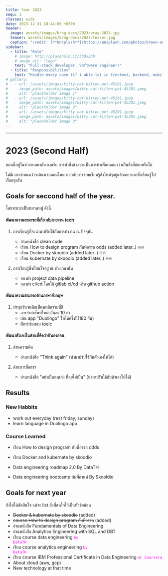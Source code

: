 ```yaml
---
title: Year 2023
sequ: 1
classes: wide
date: 2023-12-31 18:44:05 +0700
header:
  image: assets/images/brag-docs/2023/brag-2023.jpg
  teaser: assets/images/brag-docs/2023/teaser.jpg
  caption: "credit: [**Unsplash**](https://unsplash.com/photos/brown-and-green-abstract-painting-vltMzn0jqsA)"
sidebar:
  - title: "Role"
    # image: http://placehold.it/350x250
    # image_alt: "logo"
    text: "Full-stack developer, Software Engineer?"
  - title: "Responsibilities"
    text: "Handle every case (if i able to) in frontend, backend, mobile"
# gallery:
#   - url: /assets/images/kitty-cat-kitten-pet-45201.jpeg
#     image_path: assets/images/kitty-cat-kitten-pet-45201.jpeg
#     alt: "placeholder image 1"
#   - url: /assets/images/kitty-cat-kitten-pet-45201.jpeg
#     image_path: assets/images/kitty-cat-kitten-pet-45201.jpeg
#     alt: "placeholder image 2"
#   - url: /assets/images/kitty-cat-kitten-pet-45201.jpeg
#     image_path: assets/images/kitty-cat-kitten-pet-45201.jpeg
#     alt: "placeholder image 3"
---
```


<!-- {% include gallery caption="This is a sample gallery to go along with this case study." %} -->

<hr>

# 2023 (Second Half)

ตอนนี้อยู่ในช่วงตามหาตัวเองครับ การทำสิ่งต่างๆจะเป็นการทำเพื่อทดลองว่าเป็นสิ่งที่ชอบหรือไม่

ไม่มีเวลากำหนดว่าจะต้องเจอตอนไหน บวกกับการชอบเรียนรู้สิ่งใหม่ๆอยู่แล้วเลยจะหาสิ่งเรียนรู้ไปเรื่อยๆครับ

## Goals for seccond half of the year.

โดยจะแบ่งเป็นหมวดหมู่ ดังนี้

#### พัฒนาความสามารถที่เกี่ยวกับสายงาน tech
1. การเรียนรู้ที่จะนำมาปรับใช้กับการทำงาน ณ ปัจจุบัน
    - อ่านหนังสือ clean code
    - เรียน How to design program กับพี่อรรถ odds (added later..) 🔥🔥
    - เรียน Docker by skoodio (added later..) 🔥🔥
    - เรียน kubernate by skoodio (added later..) 🔥🔥

2. การเรียนรู้สิ่งที่สนใจอยู่ ณ ช่วงเวลานั้น
    - ลองทำ project data pipeline
    - ลองทำ ci/cd โดยใช้ gitlab ci/cd หรือ github action

#### พัฒนาความสามารถด้านภาษาอังกฤษ
1. ทำทุกวันจนติดเป็นพฤติกรรมที่ดี
    - การจำคำศัพท์ใหม่ๆวันละ 10 คำ
    - เล่น app "Duolingo" ให้ได้ครึ่งปี(180 วัน)
    - ฝึกทำข้อสอบ toeic

#### พัฒนาตัวเองในด้านที่คิดว่าตัวเองอ่อน
1. ด้านความคิด
    - อ่านหนังสือ "Think again" (นำมาปรับใช้กับตัวเองให้ได้)

2. ด้านการสื่อสาร
    - อ่านหนังสือ "อย่าเป็นคนเก่ง ที่คุยไม่เป็น" (นำมาปรับใช้กับตัวเองให้ได้)

## Results

### New Habbits
- work out everyday (rest friday, sunday)
- learn language in Duolingo app

### Course Learned
- เรียน How to design program กับพี่อรรถ odds
- เรียน Docker and kubernate by skoodio

- Data engineering roadmap 2.0 By DataTH

- Data engineering bootcamp กับพี่กานต์ By Skooldio

## Goals for next year

ยังไม่ได้ตัดสินใจ แต่จะ list สิ่งที่สนใจไว้เป็นหัวข้อก่อน

- ~~Docker & kubernate by skoodio~~ (added)
- ~~course How to design program กับพี่อรรถ~~ (added)
- อ่านหนังสือ Fundamentals of Data Engineering
- อ่านหนังสือ Analytics Engineering with SQL and DBT
- เรียน course data engineering <code style="color : fuchsia">by DataTH</code>
- เรียน course analytics engineering <code style="color : fuchsia">by DataTH</code>
- เรียน course IBM Professional Certificate in Data Engineering <code style="color : fuchsia">at Coursera</code>
- About cloud (aws, gcp)
- New technology at that time